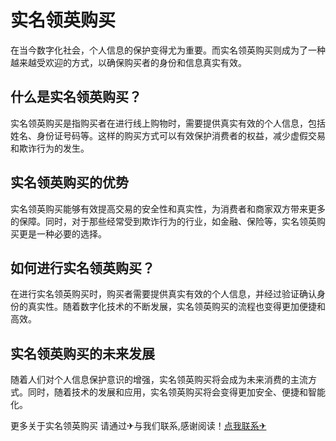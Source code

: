 # 实名领英购买

在当今数字化社会，个人信息的保护变得尤为重要。而实名领英购买则成为了一种越来越受欢迎的方式，以确保购买者的身份和信息真实有效。

## 什么是实名领英购买？

实名领英购买是指购买者在进行线上购物时，需要提供真实有效的个人信息，包括姓名、身份证号码等。这样的购买方式可以有效保护消费者的权益，减少虚假交易和欺诈行为的发生。

## 实名领英购买的优势

实名领英购买能够有效提高交易的安全性和真实性，为消费者和商家双方带来更多的保障。同时，对于那些经常受到欺诈行为的行业，如金融、保险等，实名领英购买更是一种必要的选择。

## 如何进行实名领英购买？

在进行实名领英购买时，购买者需要提供真实有效的个人信息，并经过验证确认身份的真实性。随着数字化技术的不断发展，实名领英购买的流程也变得更加便捷和高效。

## 实名领英购买的未来发展

随着人们对个人信息保护意识的增强，实名领英购买将会成为未来消费的主流方式。同时，随着技术的发展和应用，实名领英购买将会变得更加安全、便捷和智能化。

更多关于实名领英购买 请通过✈与我们联系,感谢阅读！[点我联系✈](https://auth.k02.cc)